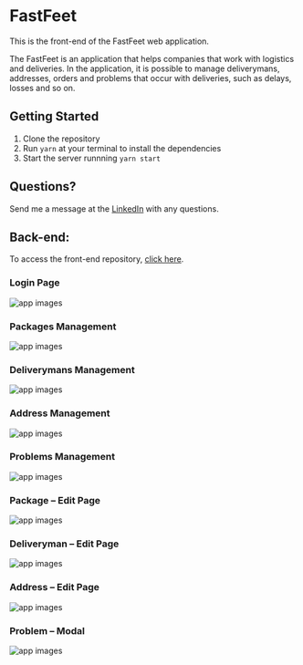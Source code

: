 # FastFeet

This is the front-end of the FastFeet web application.

The FastFeet is an application that helps companies that work with logistics and deliveries. In the application, it is possible to manage deliverymans, addresses, orders and problems that occur with deliveries, such as delays, losses and so on.

## Getting Started
1. Clone the repository
2. Run ``yarn`` at your terminal to install the dependencies
3. Start the server runnning ``yarn start``

## Questions?
Send me a message at the [LinkedIn](https://www.linkedin.com/in/gustavomaciel1/) with any questions.

## Back-end:
To access the front-end repository, [click here](https://github.com/GutoMaciel/fastfeet-backend).

### Login Page
![app images](https://gustavomaciel.me/wp-content/uploads/2020/05/Screen-Shot-2020-05-26-at-12.24.25.png "Login Page")

### Packages Management
![app images](https://gustavomaciel.me/wp-content/uploads/2020/05/Screen-Shot-2020-05-26-at-12.25.34.png "Packages Management Page")

### Deliverymans Management
![app images](https://gustavomaciel.me/wp-content/uploads/2020/05/Screen-Shot-2020-05-26-at-12.25.36.png "Deliverymans Management Page")

### Address Management
![app images](https://gustavomaciel.me/wp-content/uploads/2020/05/Screen-Shot-2020-05-26-at-12.26.19.png "Address Management Page")

### Problems Management
![app images](https://gustavomaciel.me/wp-content/uploads/2020/05/Screen-Shot-2020-05-26-at-12.26.24.png "Problems Management Page")

### Package – Edit Page
![app images](https://gustavomaciel.me/wp-content/uploads/2020/05/Screen-Shot-2020-05-26-at-12.25.45.png "Package – Edit Page")

### Deliveryman – Edit Page
![app images](https://gustavomaciel.me/wp-content/uploads/2020/05/Screen-Shot-2020-05-26-at-12.25.50.png "Deliveryman – Edit Page")

### Address – Edit Page
![app images](https://gustavomaciel.me/wp-content/uploads/2020/05/Screen-Shot-2020-05-26-at-12.26.21.png "Address – Edit Page")

### Problem – Modal
![app images](https://gustavomaciel.me/wp-content/uploads/2020/05/Screen-Shot-2020-05-26-at-12.26.51.png "Address – Edit Page")

